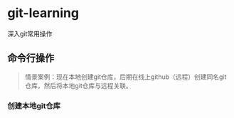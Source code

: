 # git-learning
深入git常用操作

## 命令行操作

> 情景案例：现在本地创建git仓库，后期在线上github（远程）创建同名git仓库，然后将本地git仓库与远程关联。

### 创建本地git仓库


